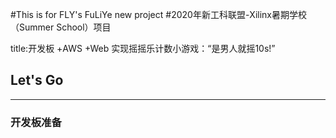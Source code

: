 #This is for FLY's FuLiYe new project
#2020年新工科联盟-Xilinx暑期学校（Summer School）项目

title:开发板 +AWS +Web 实现摇摇乐计数小游戏：“是男人就摇10s!”

## Let's Go
---
### 开发板准备
